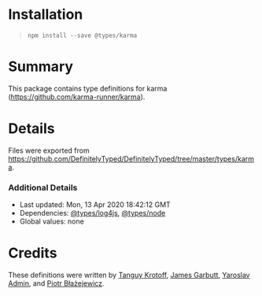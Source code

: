 # Installation
> `npm install --save @types/karma`

# Summary
This package contains type definitions for karma (https://github.com/karma-runner/karma).

# Details
Files were exported from https://github.com/DefinitelyTyped/DefinitelyTyped/tree/master/types/karma.

### Additional Details
 * Last updated: Mon, 13 Apr 2020 18:42:12 GMT
 * Dependencies: [@types/log4js](https://npmjs.com/package/@types/log4js), [@types/node](https://npmjs.com/package/@types/node)
 * Global values: none

# Credits
These definitions were written by [Tanguy Krotoff](https://github.com/tkrotoff), [James Garbutt](https://github.com/43081j), [Yaroslav Admin](https://github.com/devoto13), and [Piotr Błażejewicz](https://github.com/peterblazejewicz).
